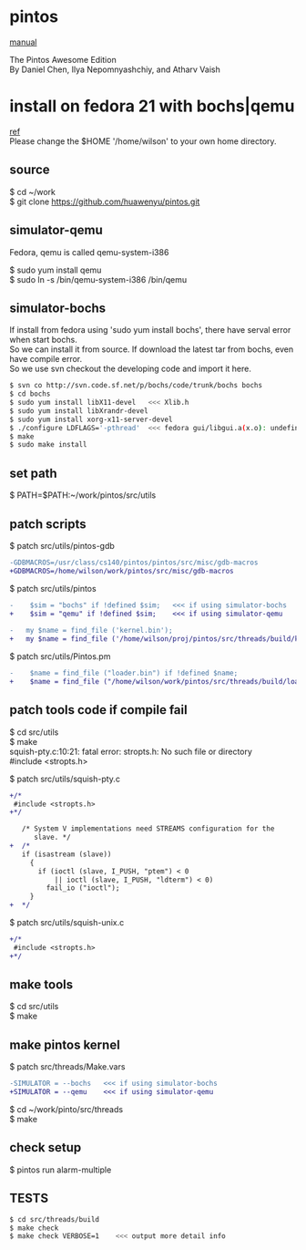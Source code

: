 pintos
======
[manual](http://web.stanford.edu/class/cs140/projects/pintos/pintos.html)  
  
The Pintos Awesome Edition  
By Daniel Chen, Ilya Nepomnyashchiy, and Atharv Vaish  

install on fedora 21 with bochs|qemu
====================================

[ref](https://pintosiiith.wordpress.com/2012/09/13/install-pintos-with-qemu/)  
Please change the $HOME '/home/wilson' to your own home directory.

source
------
$ cd ~/work  
$ git clone https://github.com/huawenyu/pintos.git  

simulator-qemu
--------------
Fedora, qemu is called qemu-system-i386  
  
$ sudo yum install qemu  
$ sudo ln -s /bin/qemu-system-i386 /bin/qemu  

simulator-bochs
---------------
If install from fedora using 'sudo yum install bochs', there have serval error when start bochs.  
So we can install it from source. If download the latest tar from bochs, even have compile error.  
So we use svn checkout the developing code and import it here.  

```bash
$ svn co http://svn.code.sf.net/p/bochs/code/trunk/bochs bochs
$ cd bochs
$ sudo yum install libX11-devel   <<< Xlib.h
$ sudo yum install libXrandr-devel
$ sudo yum install xorg-x11-server-devel
$ ./configure LDFLAGS='-pthread'  <<< fedora gui/libgui.a(x.o): undefined reference to symbol 'XSetForeground'
$ make
$ sudo make install
```

set path
--------
$ PATH=$PATH:~/work/pintos/src/utils  

patch scripts
-------------
$ patch src/utils/pintos-gdb  
```diff
-GDBMACROS=/usr/class/cs140/pintos/pintos/src/misc/gdb-macros
+GDBMACROS=/home/wilson/work/pintos/src/misc/gdb-macros
```
  
$ patch src/utils/pintos  
```diff
-    $sim = "bochs" if !defined $sim;   <<< if using simulator-bochs
+    $sim = "qemu" if !defined $sim;    <<< if using simulator-qemu
  
-	my $name = find_file ('kernel.bin');
+	my $name = find_file ('/home/wilson/proj/pintos/src/threads/build/kernel.b<
```
  
$ patch src/utils/Pintos.pm  
```diff
-    $name = find_file ("loader.bin") if !defined $name;
+    $name = find_file ("/home/wilson/work/pintos/src/threads/build/loader.bin") if !defined $name;
```

patch tools code if compile fail
--------------------------------
$ cd src/utils  
$ make  
squish-pty.c:10:21: fatal error: stropts.h: No such file or directory  
 #include <stropts.h>  
  
$ patch src/utils/squish-pty.c  
```diff
+/*
 #include <stropts.h>
+*/

   /* System V implementations need STREAMS configuration for the
      slave. */
+  /*
   if (isastream (slave))
     {
       if (ioctl (slave, I_PUSH, "ptem") < 0
           || ioctl (slave, I_PUSH, "ldterm") < 0)
         fail_io ("ioctl");
     }
+  */
```
  
$ patch src/utils/squish-unix.c  
```diff
+/*
 #include <stropts.h>
+*/
```
  
make tools
----------
$ cd src/utils  
$ make  

make pintos kernel
------------------
$ patch src/threads/Make.vars  
```diff
-SIMULATOR = --bochs   <<< if using simulator-bochs
+SIMULATOR = --qemu    <<< if using simulator-qemu
```
  
$ cd ~/work/pinto/src/threads  
$ make  

check setup
-----------
$ pintos run alarm-multiple  

TESTS
-----
```bash
$ cd src/threads/build
$ make check
$ make check VERBOSE=1    <<< output more detail info
```
